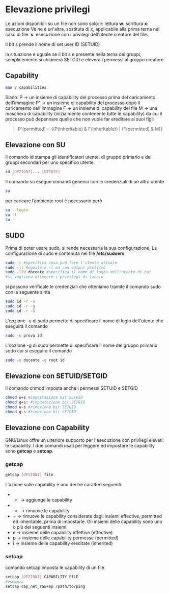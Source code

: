 # Elevazione privilegi

Le azioni disponibili su un file non sono solo:
**r**: lettura
**w**: scrittura
**x**: esecuzione
Ve ne è un'altra, sostituta di x, applicabile alla prima terna nel caso di file.
**s**: esecuzione con i privilegi dell'utente creatore del file.

Il bit s prende il nome di set user ID (SETUID)

la situazione è uguale se il bit s è presente nella terna dei gruppi, semplicemente si chiamerà SETGID e eleverà i permessi al gruppo creatore

## Capability

```bash
man 7 capabilities
```

Siano:
P → un insieme di capability del processo prima del caricamento dell'immagine
P' → un insieme di capability del processo dopo il caricamento dell'immagine
F → un insieme di capability del file
M → una maschera di capability (inizialmente contenente tutte le capability) da cui il processo può depennare quelle che non vuole far ereditare ai suoi figli

> P'(permitted) = {(P(inheritable) & F(inheritable)) | (F(permitted) & M)}
> 

## Elevazione con SU

Il comando id stampa gli identificatori utente, di gruppo primario e dei gruppi secondari per uno specifico utente.

```bash
id [OPZIONI]... [UTENTE]
```

Il comando su esegue comandi generici con le credenziali di un altro utente

```bash
su
```

per caricare l’ambiente root è necessario però

```bash
su --login
su -l
su -
```

## SUDO

Prima di poter usare sudo, si rende necessaria la sua configurazione. La configurazione di sudo è contenuta nel file **/etc/sudoers**

```bash
sudo -l #specifica cosa può fare l'utente attuale
sudo -ll #uguale a -l ma con output prolisso
sudo -llU docente #specifica il nome di login dell'utente di cui 
#si vogliono ottenere i privilegi di lancio
```

si possono verificale le credenziali che otteniamo tramite il comando sudo con la seguente sinta

```bash
sudo id -r -u
sudo id -r -g
sudo id -r -G
```

L'opzione -u di sudo permette di specificare il nome di login dell'utente che eseguirà il comando

```bash
sudo -u prova id
```
L'opzione -g di sudo permette di specificare il nome del gruppo primario sotto cui si eseguirà il comando
```bash
sudo -u docente -g root id
```

##  Elevazione con SETUID/SETGID

Il comando chmod imposta anche i permessi SETUID e SETGID
```bash
chmod u+s #impostazione bit SETUID
chmod g+s: #impostazione bit SETGID 
chmod u-s #rimozione bit SETUID 
chmod g-s #rimozione bit SETGID
```

## Elevazione con Capability

GNU/Linux offre un ulteriore supporto per l'esecuzione con privilegi elevati: le capability. I due comandi usati per leggere ed impostare le capability sono **getcap** e **setcap**.

### getcap

```bash
getcap [OPZIONI] file
```
L'azione sulle capability è uno dei tre caratteri seguenti: 
- + → aggiunge le capability 
- - → rimuove le capability 
- = → rimuove le capability considerate dagli insiemi effective, permitted ed inheritable, prima di impostarle.
Gli insiemi delle capability sono uno o più dei seguenti insiemi: 
- e → insieme delle capability effettive (effective) 
- p → insieme delle capability permesse (permitted) 
- i → insieme delle capability ereditate (inherited)

### setcap

comando setcap imposta le capability di un file
```bash
setcap [OPZIONI] CAPABILITY FILE
#esempio
setcap cap_net_raw+ep /path/to/ping
```